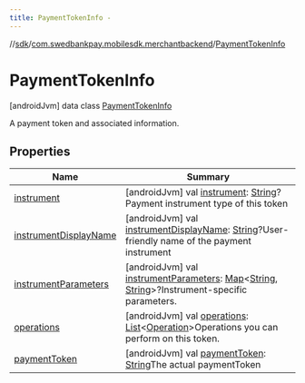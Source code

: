 ```yaml
---
title: PaymentTokenInfo -
---
```

//[sdk](../../../index)/[com.swedbankpay.mobilesdk.merchantbackend](../index)/[PaymentTokenInfo](index)



# PaymentTokenInfo  
 [androidJvm] data class [PaymentTokenInfo](index)

A payment token and associated information.

   


## Properties  
  
|  Name |  Summary | 
|---|---|
| <a name="com.swedbankpay.mobilesdk.merchantbackend/PaymentTokenInfo/instrument/#/PointingToDeclaration/"></a>[instrument](instrument)| <a name="com.swedbankpay.mobilesdk.merchantbackend/PaymentTokenInfo/instrument/#/PointingToDeclaration/"></a> [androidJvm] val [instrument](instrument): [String](https://kotlinlang.org/api/latest/jvm/stdlib/kotlin/-string/index.html)?Payment instrument type of this token   <br>|
| <a name="com.swedbankpay.mobilesdk.merchantbackend/PaymentTokenInfo/instrumentDisplayName/#/PointingToDeclaration/"></a>[instrumentDisplayName](instrument-display-name)| <a name="com.swedbankpay.mobilesdk.merchantbackend/PaymentTokenInfo/instrumentDisplayName/#/PointingToDeclaration/"></a> [androidJvm] val [instrumentDisplayName](instrument-display-name): [String](https://kotlinlang.org/api/latest/jvm/stdlib/kotlin/-string/index.html)?User-friendly name of the payment instrument   <br>|
| <a name="com.swedbankpay.mobilesdk.merchantbackend/PaymentTokenInfo/instrumentParameters/#/PointingToDeclaration/"></a>[instrumentParameters](instrument-parameters)| <a name="com.swedbankpay.mobilesdk.merchantbackend/PaymentTokenInfo/instrumentParameters/#/PointingToDeclaration/"></a> [androidJvm] val [instrumentParameters](instrument-parameters): [Map](https://kotlinlang.org/api/latest/jvm/stdlib/kotlin.collections/-map/index.html)<[String](https://kotlinlang.org/api/latest/jvm/stdlib/kotlin/-string/index.html), [String](https://kotlinlang.org/api/latest/jvm/stdlib/kotlin/-string/index.html)>?Instrument-specific parameters.   <br>|
| <a name="com.swedbankpay.mobilesdk.merchantbackend/PaymentTokenInfo/operations/#/PointingToDeclaration/"></a>[operations](operations)| <a name="com.swedbankpay.mobilesdk.merchantbackend/PaymentTokenInfo/operations/#/PointingToDeclaration/"></a> [androidJvm] val [operations](operations): [List](https://kotlinlang.org/api/latest/jvm/stdlib/kotlin.collections/-list/index.html)<[Operation](../-operation/index)>Operations you can perform on this token.   <br>|
| <a name="com.swedbankpay.mobilesdk.merchantbackend/PaymentTokenInfo/paymentToken/#/PointingToDeclaration/"></a>[paymentToken](payment-token)| <a name="com.swedbankpay.mobilesdk.merchantbackend/PaymentTokenInfo/paymentToken/#/PointingToDeclaration/"></a> [androidJvm] val [paymentToken](payment-token): [String](https://kotlinlang.org/api/latest/jvm/stdlib/kotlin/-string/index.html)The actual paymentToken   <br>|

